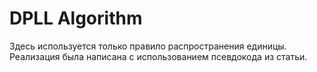 # DPLL Algorithm

Здесь используется только правило распространения единицы.
Реализация была написана с использованием псевдокода из статьи.

